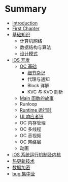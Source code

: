 # Summary

* [Introduction](README.md)
* [First Chapter](chapter1.md)
* [基础知识](ji-chu-zhi-shi.md)
  * 计算机网络
  * 数据结构与算法
  * [设计模式](ji-chu-zhi-shi/she-ji-mo-shi.md)
* [iOS 开发](ios-kai-fa.md)
  * [OC 基础](ios-kai-fa/oc-ji-chu.md)
    * [细节杂记](ios-kai-fa/oc-ji-chu/xi-jie-za-ji.md)
    * 代理与通知
    * Block 详解
    * KVC 与 KVO 剖析
  * [Main 函数的故事](ios-kai-fa/mainhan-shu-de-gu-shi.md)
  * Runloop
  * [Runtime 运行时](ios-kai-fa/runtime-yun-xing-shi.md)
  * [UI 响应者链](ios-kai-fa/uixiang-ying-zhe-lian.md)
  * OC 内存管理
  * OC 多线程
  * OC 音视频
  * OC 网络层
  * 动画
* [iOS 系统运行机制及内核](ios-xi-tong-yun-xing-ji-zhi-ji-nei-he.md)
* [热更新技术](re-geng-xin-ji-zhu.md)
* [数据加密](shu-ju-jia-mi.md)
* [bug 集中营](bug-ji-zhong-ying.md)


